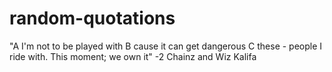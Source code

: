 # random-quotations

"A I'm not to be played with B cause it can get dangerous C these - people I ride with. This moment; we own it" -2 Chainz and Wiz Kalifa
